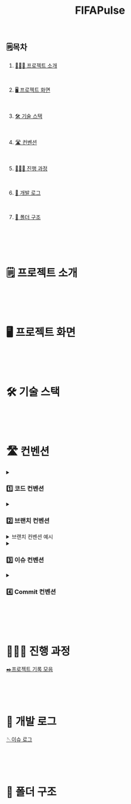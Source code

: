 <div align='center'>
    <h1>FIFAPulse</h1>
</div>
<br>

## 🗒️목차

1. [👨🏻‍💻 프로젝트 소개](#%EF%B8%8F-프로젝트-소개)

<br>

2. [🖥️ 프로젝트 화면](#%EF%B8%8F-프로젝트-화면)

<br>

3. [🛠️ 기술 스택](#%EF%B8%8F-기술-스택)

<br>

4. [🛣️ 컨벤션](#%EF%B8%8F-컨벤션)

<br>

5. [👨🏻‍💻 진행 과정](#-진행-과정)

<br>

6. [💬 개발 로그](#-개발-로그)

<br>

7. [📁 폴더 구조](#-폴더-구조)

<br>

<br><br>

# 🗒️ 프로젝트 소개

<br><br><br>

# 🖥️ 프로젝트 화면

<br><br><br>

# 🛠️ 기술 스택

<br><br><br>

# 🛣️ 컨벤션

<details><summary><h3>1️⃣ 코드 컨벤션</h3></summary>
<div markdown="1">

    ✔️Airbnb

    - Airbnb Eslint를 따릅니다.

</details>

<details><summary><h3>2️⃣ 브랜치 컨벤션</h3></summary>
<div markdown="1">

    ✔️GitHub Flow를 따릅니다

    🔹main
      - 배포가 가능한 상태의 브랜치입니다

    🔹dev
      - 최신 상태를 유지하는 브랜치 입니다
        이슈 단위 기능이 완료될 때마다 main에 PR로 merge 합니다

    🔹dev #이슈번호
      - 각 이슈별 기능을 구현하는 브랜치 입니다
        해당 이슈 구현이 완료되면 dev에 merge하며 이 브랜치들은 삭제됩니다

</details>
<details><summary>브랜치 컨벤션 예시</summary>

- 이슈 37을 작성
- 로컬에 dev-#37 브랜치 생성하고 origin 에 push해서 dev-#37 생성
- dev-#37 에서 해당 이슈번호 기능 개발
- 완료되면 dev-#37에서 커밋하고 , dev-#37 를 origin에 push
  (커밋메세지에 이슈번호 기입해주기 [#37][FEAT] OO기능 구현 완료)
- checkout dev로 넘어가서 dev-#37와 merge (동시에 충돌 확인)
- origin dev에 push
- dev에서 main으로 PR

- 만약 #37 기능구현 도중 너무 길어진다면 각 진행사항들을 task로 분리하고
- 새롭게 생긴 각 task 이슈번호대로 커밋
- 즉 , dev-#37 에서 파생된 task인 #38 , #39가 있다면 dev-#37브랜치에서 #38,#39에 대해 커밋을 하고
  최종적으로 PR

</details>

<details><summary><h3>3️⃣ 이슈 컨벤션</h3></summary>
<div markdown="1">

    ✔️ 기능 구현

    - [Feat] : 제목

        1. 구현 기능(최대한 자세히)

        2. 진행 사항
        2. 진행 사항

        3. 참고 사항


    ✔️ 리팩토링

    - [Refactor] : 제목

        1. 개선 사항 및 이유 (최대한 자세히)

        2. 진행 상황

        3. 참고 사항


    ✔️ 버그 픽스

    - [BUG] : 제목

        1. 문제점 (최대한 자세히)

        2. 수정 사항 및 이론 (최대한 자세히)

        3. 배운 점


    ✔️ DOCS 문서 작성

    - [DOCS] : # 이슈번호 , 제목

        1. 작성 사항

> **하나의 이슈에서 task로 분리됐을 경우 , 각 분리된 이슈들은 제목 앞에 (Tracked by #파생된 번호) 라는 접두어가 붙습니다**

</details>

<details><summary><h3>4️⃣ Commit 컨벤션</h3></summary>
<div markdown="1">

<br>

✔️ Gitmoji 사용

<br>

- FEAT : 새로운 기능을 추가할 경우

<br>

- FIX: 버그를 고친 경우

<br>

- DOCS: 문서 수정 (README.md 작성)

<br>

- DESIGN : CSS 등 사용자 UI 디자인 변경

<br>

- STYLE: 코드 포맷 변경( 오타 수정 , 탭 사이즈 변경 , 변수명 변경 등… )

<br>

- REFACTOR: 코드 리펙토링

<br>

- TEST: 테스트 코트, 테스트 코드 리팩토링

<br>

- CHORE: 빌드 업무 수정, 패키지 매니저 수정( package.json 수정 , .gitignore 수정 , 모듈 변경)

<br>

- (폴더 구조 변경에 대한 사항은 기록하지 않습니다)

<br>

</details>

<br><br><br>

# 👨🏻‍💻 진행 과정

[✒️프로젝트 기록 모음](https://velog.io/@minh0518?tag=FIFAPulse)

<br><br><br>

# 💬 개발 로그

[🪡이슈 로그](https://github.com/minh0518/FIFAPulse/issues?q=is%3Aissue+is%3Aclosed)

<br><br><br>

# 📁 폴더 구조

<br><br><br>
